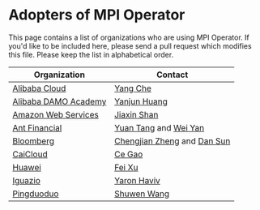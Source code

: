 # Adopters of MPI Operator

This page contains a list of organizations who are using MPI Operator. If you'd like to be included here, please send a pull request which modifies this file. Please keep the list in alphabetical order.

| Organization | Contact |
| ------------ | ------- |
| [Alibaba Cloud](https://us.alibabacloud.com/) | [Yang Che](https://github.com/cheyang) |
| [Alibaba DAMO Academy](https://damo.alibaba.com/) | [Yanjun Huang](https://damo.alibaba.com/about/) |
| [Amazon Web Services](https://aws.amazon.com/) | [Jiaxin Shan](https://github.com/Jeffwan) |
| [Ant Financial](https://www.antfin.com/) | [Yuan Tang](https://twitter.com/TerryTangYuan) and [Wei Yan](https://github.com/ywskycn/) |
| [Bloomberg](https://www.bloomberg.com/) | [Chengjian Zheng](https://github.com/czheng94) and [Dan Sun](https://github.com/yuzisun) |
| [CaiCloud](https://caicloud.io/) | [Ce Gao](https://github.com/gaocegege) |
| [Huawei](https://www.huawei.com/) | [Fei Xu](https://github.com/fisherxu) |
| [Iguazio](https://www.iguazio.com/) | [Yaron Haviv](https://github.com/yaronha) |
| [Pingduoduo](https://en.pinduoduo.com/) | [Shuwen Wang](https://github.com/antshuwen) |
